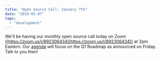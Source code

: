 ```yaml
---
title: "Open Source Call: January 7th"
date: "2019-01-07"
tags: 
  - "development"
---
```


We'll be having our monthly open source call today on Zoom ([https://zoom.us/j/892306434](https://zoom.us/j/892306434)) at 2pm Eastern. Our [agenda](https://docs.google.com/document/d/1IiqKBkc9R2hqC4q1yjfvjmYuKsgKf3-zE98byNRcXX4/edit?usp=sharing) will focus on the Q1 Roadmap as announced on Friday. Talk to you then!
